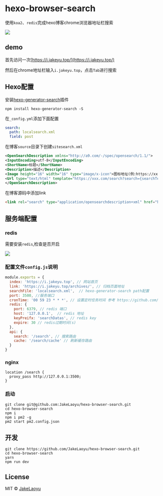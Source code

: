 # hexo-browser-search

使用`koa2`、`redis`完成hexo博客chrome浏览器地址栏搜索

![](https://blogimg.jakeyu.top/20170719150043011893340.png)

## demo

首先访问一次[https://i.jakeyu.top/](https://i.jakeyu.top/)

然后在chrome地址栏输入`i.jakeyu.top`，点击`Tab`进行搜索

## Hexo配置

安装[hexo-generator-search](https://github.com/Wzpan/hexo-generator-search)插件

```
npm install hexo-generator-search -S
```

在`_config.yml`添加下面配置

```yml
search:
  path: localsearch.xml
  field: post
```

在博客`source`目录下创建`sitesearch.xml`

```xml
<OpenSearchDescription xmlns="http://a9.com/-/spec/opensearch/1.1/">
<InputEncoding>utf-8</InputEncoding>
<ShortName>标题</ShortName>
<Description>描述</Description>
<Image height="16" width="16" type="image/x-icon">图标地址(例:https://xxx.com/favicon.ico)</Image>
<Url type="text/html" template="https://xxx.com/search?search={searchTerms}"/>
</OpenSearchDescription>
```

在博客源码中添加link

```html
<link rel="search" type="application/opensearchdescription+xml" href="https://xxx.com/sitesearch.xml" title="Jake">
```


## 服务端配置

### redis

需要安装`redis`,检查是否开启

![](https://blogimg.jakeyu.top/hexo-browser-search/Jietu20180524-001406@2x.png)

### 配置文件`config.js`说明

```js
module.exports = {
  index: 'https://i.jakeyu.top', // 网站首页
  link: 'https://i.jakeyu.top/archives/', // 归档页面地址
  searchFile: 'localsearch.xml',  // hexo-generator-search path配置
  port: 3500, //服务端口
  cronTime: '00 59 23 * * *', // 设置定时任务时间 参考 https://github.com/kelektiv/node-cron
  redis: {
    port: 6379, // redis 端口
    host: '127.0.0.1',  // redis 地址
    keyPreifx: 'searchDatas', // redis key
    expire: 30 // redis过期时间(s)
  },
  api: {
    search: '/search', // 搜索路由
    cache: '/search/cache' // 刷新缓存路由
  }
}
```

### nginx

```nginx
location /search {
  proxy_pass http://127.0.0.1:3500;
}
```

### 启动
```
git clone git@github.com:JakeLaoyu/hexo-browser-search.git
cd hexo-browser-search
npm i
npm i pm2 -g
pm2 start pm2.config.json
```

## 开发

```
git clone https://github.com/JakeLaoyu/hexo-browser-search.git
cd hexo-browser-search
yarn
npm run dev
```

## License
MIT © [JakeLaoyu](https://github.com/JakeLaoyu)
